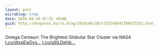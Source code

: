 ```yaml
---
layout: post
microblog: true
date: 2016-04-28 07:21 +0300
guid: http://desparoz.micro.blog/2016/04/28/t725540541786673152.html
---
```

Omega Centauri: The Brightest Globular Star Cluster    via NASA [t.co/dtxpEwDys...](https://t.co/dtxpEwDysm) [t.co/gSlLDehik...](https://t.co/gSlLDehikv)
